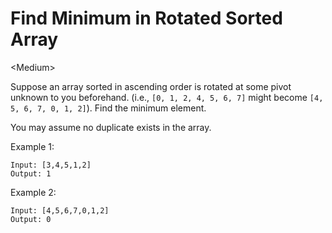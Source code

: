 # Find Minimum in Rotated Sorted Array

\<Medium>

Suppose an array sorted in ascending order is rotated at some pivot unknown to
you beforehand. (i.e., `[0, 1, 2, 4, 5, 6, 7]` might become
`[4, 5, 6, 7, 0, 1, 2]`). Find the minimum element.

You may assume no duplicate exists in the array.

Example 1:

```
Input: [3,4,5,1,2]
Output: 1
```

Example 2:

```
Input: [4,5,6,7,0,1,2]
Output: 0
```
